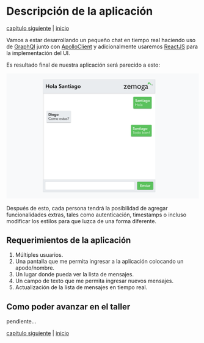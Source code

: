 # Descripción de la aplicación

[capítulo siguiente](Chapter_02.md) | [inicio](README.md)

Vamos a estar desarrollando un pequeño chat en tiempo real haciendo uso de [GraphQl](https://graphql.org) junto con [ApolloClient](https://www.apollographql.com/docs/react/) y adicionalmente usaremos [ReactJS](https://es.reactjs.org) para la implementación del UI.

Es resultado final de nuestra aplicación será parecido a esto:

![Application Screenshot](img/sample.png)

Después de esto, cada persona tendrá la posibilidad de agregar funcionalidades extras, tales como autenticación, timestamps o incluso modificar los estilos para que luzca de una forma diferente.

## Requerimientos de la aplicación

1. Múltiples usuarios.
2. Una pantalla que me permita ingresar a la aplicación colocando un apodo/nombre.
3. Un lugar donde pueda ver la lista de mensajes.
4. Un campo de texto que me permita ingresar nuevos mensajes.
5. Actualización de la lista de mensajes en tiempo real.

## Como poder avanzar en el taller

pendiente...

[capítulo siguiente](Chapter_02.md) | [inicio](README.md)

